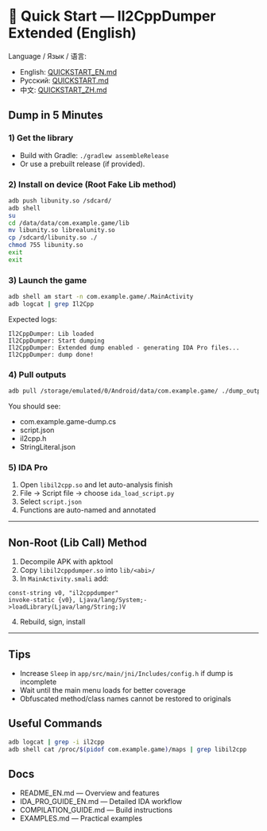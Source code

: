 # 🚀 Quick Start — Il2CppDumper Extended (English)

Language / Язык / 语言:

- English: [QUICKSTART_EN.md](QUICKSTART_EN.md)
- Русский: [QUICKSTART.md](QUICKSTART.md)
- 中文: [QUICKSTART_ZH.md](QUICKSTART_ZH.md)

## Dump in 5 Minutes

### 1) Get the library
- Build with Gradle: `./gradlew assembleRelease`
- Or use a prebuilt release (if provided).

### 2) Install on device (Root Fake Lib method)
```bash
adb push libunity.so /sdcard/
adb shell
su
cd /data/data/com.example.game/lib
mv libunity.so librealunity.so
cp /sdcard/libunity.so ./
chmod 755 libunity.so
exit
exit
```

### 3) Launch the game
```bash
adb shell am start -n com.example.game/.MainActivity
adb logcat | grep Il2Cpp
```
Expected logs:
```
Il2CppDumper: Lib loaded
Il2CppDumper: Start dumping
Il2CppDumper: Extended dump enabled - generating IDA Pro files...
Il2CppDumper: dump done!
```

### 4) Pull outputs
```bash
adb pull /storage/emulated/0/Android/data/com.example.game/ ./dump_output/
```
You should see:
- com.example.game-dump.cs
- script.json
- il2cpp.h
- StringLiteral.json

### 5) IDA Pro
1. Open `libil2cpp.so` and let auto-analysis finish
2. File → Script file → choose `ida_load_script.py`
3. Select `script.json`
4. Functions are auto-named and annotated

---

## Non-Root (Lib Call) Method
1) Decompile APK with apktool
2) Copy `libil2cppdumper.so` into `lib/<abi>/`
3) In `MainActivity.smali` add:
```smali
const-string v0, "il2cppdumper"
invoke-static {v0}, Ljava/lang/System;->loadLibrary(Ljava/lang/String;)V
```
4) Rebuild, sign, install

---

## Tips
- Increase `Sleep` in `app/src/main/jni/Includes/config.h` if dump is incomplete
- Wait until the main menu loads for better coverage
- Obfuscated method/class names cannot be restored to originals

## Useful Commands
```bash
adb logcat | grep -i il2cpp
adb shell cat /proc/$(pidof com.example.game)/maps | grep libil2cpp
```

## Docs
- README_EN.md — Overview and features
- IDA_PRO_GUIDE_EN.md — Detailed IDA workflow
- COMPILATION_GUIDE.md — Build instructions
- EXAMPLES.md — Practical examples
